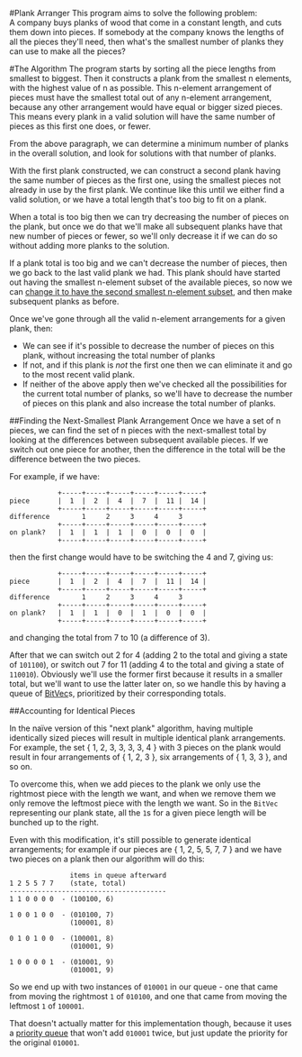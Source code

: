 #Plank Arranger
This program aims to solve the following problem:<br/>
A company buys planks of wood that come in a constant length, and cuts them
down into pieces.
If somebody at the company knows the lengths of all the pieces they'll
need, then what's the smallest number of planks they can use to make all
the pieces?

#The Algorithm
The program starts by sorting all the piece lengths from smallest to biggest.
Then it constructs a plank from the smallest n elements, with the highest
value of n as possible.
This n-element arrangement of pieces must have the smallest total out of
any n-element arrangement, because any other arrangement would have
equal or bigger sized pieces.
This means every plank in a valid solution will have the same number of
pieces as this first one does, or fewer.

From the above paragraph, we can determine a minimum number of planks in
the overall solution, and look for solutions with that number of planks.

With the first plank constructed, we can construct a second plank
having the same number of pieces as the first one, using the smallest pieces
not already in use by the first plank.
We continue like this until we either find a valid solution, or we have a total
length that's too big to fit on a plank.

When a total is too big then we can try decreasing the number of pieces on
the plank, but once we do that we'll make all subsequent planks have that
new number of pieces or fewer, so we'll only decrease it if we can do so
without adding more planks to the solution.

If a plank total is too big and we can't decrease the number of pieces, then
we go back to the last valid plank we had.
This plank should have started out having the smallest n-element subset of
the available pieces, so now we can
[change it to have the second smallest n-element subset](#finding-the-next-smallest-plank-arrangement),
and then make subsequent planks as before.

Once we've gone through all the valid n-element arrangements for a given plank,
then:
- We can see if it's possible to decrease the number of pieces on
this plank, without increasing the total number of planks
- If not, and if this plank is *not* the first one then we can eliminate it
and go to the most recent valid plank.
- If neither of the above apply then we've checked all the possibilities for
the current total number of planks, so we'll have to decrease the number of
pieces on this plank and also increase the total number of planks.

##Finding the Next-Smallest Plank Arrangement
Once we have a set of n pieces, we can find the set of n pieces with the
next-smallest total by looking at the differences between subsequent
available pieces.
If we switch out one piece for another, then the difference in the total
will be the difference between the two pieces.

For example, if we have:
```
            +-----+-----+-----+-----+-----+-----+
piece 	    |  1  |  2  |  4  |  7  |  11 |  14 |
            +-----+-----+-----+-----+-----+-----+
difference        1     2     3     4     3
            +-----+-----+-----+-----+-----+-----+
on plank?   |  1  |  1  |  1  |  0  |  0  |  0  |
            +-----+-----+-----+-----+-----+-----+
```
then the first change would have to be switching the 4 and 7, giving us:
```
            +-----+-----+-----+-----+-----+-----+
piece 	    |  1  |  2  |  4  |  7  |  11 |  14 |
            +-----+-----+-----+-----+-----+-----+
difference        1     2     3     4     3
            +-----+-----+-----+-----+-----+-----+
on plank?   |  1  |  1  |  0  |  1  |  0  |  0  |
            +-----+-----+-----+-----+-----+-----+
```
and changing the total from 7 to 10 (a difference of 3).

After that we can switch out 2 for 4 (adding 2 to the total and giving a state
of `101100`), or switch out 7 for 11 (adding 4 to the total and giving a state
of `110010`).
Obviously we'll use the former first because it results in a smaller total, but
we'll want to use the latter later on, so we handle this by having a queue
of [BitVec](https://docs.rs/bitvec/0.14.0/bitvec/vec/struct.BitVec.html)s,
prioritized by their corresponding totals.

##Accounting for Identical Pieces

In the naïve version of this "next plank" algorithm, having multiple identically
sized pieces will result in multiple identical plank arrangements.
For example, the set { 1, 2, 3, 3, 3, 3, 4 } with 3 pieces on the plank
would result in four arrangements of { 1, 2, 3 }, six arrangements of
{ 1, 3, 3 }, and so on.

To overcome this, when we add pieces to the plank we only use the rightmost
piece with the length we want, and when we remove them we only remove the
leftmost piece with the length we want.
So in the `BitVec` representing our plank state, all the `1`s for a given piece
length will be bunched up to the right.

Even with this modification, it's still possible to generate identical
arrangements; for example if our pieces are { 1, 2, 5, 5, 7, 7 } and we
have two pieces on a plank then our algorithm will do this:
```
               items in queue afterward
1 2 5 5 7 7    (state, total)
---------------------------------------
1 1 0 0 0 0  - (100100, 6)

1 0 0 1 0 0  - (010100, 7)
               (100001, 8)

0 1 0 1 0 0  - (100001, 8)
               (010001, 9)

1 0 0 0 0 1  - (010001, 9)
               (010001, 9)
```
So we end up with two instances of `010001` in our queue - one that came from
moving the rightmost `1` of `010100`, and one that came from moving the
leftmost `1` of `100001`.

That doesn't actually matter for this implementation though, because it uses a
[priority queue](https://docs.rs/priority-queue/0.6.0/priority_queue/struct.PriorityQueue.html#method.push)
that won't add `010001` twice, but just update the priority for the original
`010001`.